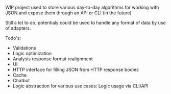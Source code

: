 WIP project used to store various day-to-day algorithms for working with JSON and expose them through an API or CLI (in the future)


Still a lot to do, potentialy could be used to handle any format of data by use of adapters.

Todo's:
* Validations
* Logic optimization
* Analysis response format realignment
* UI
* HTTP interface for filling JSON from HTTP response bodies
* Cache
* Chatbot
* Logic abstraction for various use cases: Logic usage via CLI/API

